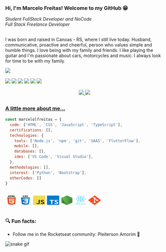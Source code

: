 
<!--Banner session-->
<!-- <p align="center"><img src="https://imgur.com/jSBcQQe.png"/><br> -->
<!-- <a align="center"><img src="https://i.imgur.com/uTk6zzB.png"/><br> -->

<!--About session-->
<h3>Hi, I'm Marcelo Freitas! Welcome to my GitHub 😁</h3>
<span><em>Student FullStack Developer and NoCode</em></span><br>
<span><em>Full Stack Freelance Developer</em></span>
<br><br>
<p>I was born and raised in Canoas - RS, where I still live today. Husband, communicative, proactive and cheerful, person who values ​​simple and humble things. I love being with my family and friends. I like playing the guitar and I'm passionate about cars, motorcycles and music. I always look for time to be with my family.</p>


<!-- Badges session -->
<p><img src="https://profile-counter.glitch.me/marcelodfreitas/count.svg"/></p>
<a href="https://www.instagram.com/marcelodfreitaas/" target="_blank"><img src="https://img.shields.io/badge/-Instagram-%23E4405F?style=for-the-badge&logo=instagram&logoColor=white" target="_blank"></a>
<a href="https://www.linkedin.com/in/rafaella-ballerini-45875016a" target="_blank"><img src="https://img.shields.io/badge/-LinkedIn-%230077B5?style=for-the-badge&logo=linkedin&logoColor=white" target="_blank"></a>
<a href="https://discord.gg/AnTPddYA" target="_blank"><img src="https://img.shields.io/badge/Discord-7289DA?style=for-the-badge&logo=discord&logoColor=white" target="_blank"></a> 
<a href = "mailto:marcelo.lempek@gmail.com"><img src="https://img.shields.io/badge/Gmail-D14836?style=for-the-badge&logo=gmail&logoColor=white" target="_blank"></a>
<a href="https://wa.me/5551983117180" target="_blank"><img src="https://img.shields.io/badge/WhatsApp-25D366?style=for-the-badge&logo=whatsapp&logoColor=white" target="_blank"></a>
<a href="https://www.youtube.com/channel/UC8oKgdIYiW7P56iDXOAAp3A" target="_blank"><img src="https://img.shields.io/badge/YouTube-FF0000?style=for-the-badge&logo=youtube&logoColor=white" target="_blank"></a>
<br>
<br>

<div align="center">
  <a href="https://github.com/marcelodfreitas">
  <img height="180em" src="https://github-readme-stats.vercel.app/api?username=marcelodfreitas&show_icons=true&theme=tokyonight&include_all_commits=true&count_private=true"/>
  <img height="180em" src="https://github-readme-stats.vercel.app/api/top-langs?username=marcelodfreitas&layout=compact&langs_count=15&theme=tokyonight" />
</div>

##

<h3>A little more about me...</h3>

```javascript
const marcelolfreitas = {
  code: ['HTML', 'CSS', 'JavaScript', 'TypeScript'],
  certifications: [],
  technologies: {
    tools: ['Node.js', 'npm', 'git', 'SAAS', 'FlutterFlow'],
    mobile: [],
    databases: [],
    ides: ['VS Code', 'Visual Studio'],
  },
  methodologies: [],
  interest: ['Python', 'Bootstrap'],
  otherCodes: []
}
```

<div style="display: inline_block"><br>
  <img align="center" src="https://raw.githubusercontent.com/devicons/devicon/master/icons/html5/html5-original-wordmark.svg" alt="HTML5" title="HTML5" height="30" width="40"/>
  <img align="center" src="https://raw.githubusercontent.com/devicons/devicon/master/icons/css3/css3-original-wordmark.svg" alt="CSS3" title="CSS3" height="30" width="40""/>
  <img align="center" src="https://raw.githubusercontent.com/devicons/devicon/master/icons/javascript/javascript-original.svg" alt="JavaScript" title="JavaScript" height="30" width="40"/>
  <img align="center" src="https://raw.githubusercontent.com/devicons/devicon/master/icons/typescript/typescript-original.svg" alt="TypeScript" title="TypeScript" height="30" width="40"/>
  <img align="center" src="https://raw.githubusercontent.com/devicons/devicon/master/icons/nodejs/nodejs-original.svg" alt="NodeJS" title="NodeJS" height="30" width="40"/>
  <img align="center" src="https://raw.githubusercontent.com/devicons/devicon/master/icons/react/react-original-wordmark.svg" alt="ReactJS" title="ReactJS" height="30" width="40"/>
  <img align="center" src="https://raw.githubusercontent.com/devicons/devicon/master/icons/git/git-original.svg" alt="Git" title="Git" height="30" width="40"/>
<div>
<br>

<h3>🔍 Fun facts:</h3>

- Follow me in the Rocketseat community: Pleiterson Amorim 🚀

![snake gif](https://github.com/marcelodfreitas/marcelodfreitas/blob/output/github-contribution-grid-snake.svg)

<!-- <p align="center"><img src="https://octocat-generator-assets.githubusercontent.com/my-octocat-1596034333343.png" alt="myoctocat" height="300" width="300"></p> -->

<!--
**Pleiterson/Pleiterson** is a ✨ _special_ ✨ repository because its `README.md` (this file) appears on your GitHub profile.

Here are some ideas to get you started:

- 🔭 I’m currently working on ...
- 👯 I’m looking to collaborate on ...
- 🤔 I’m looking for help with ...
- 💬 Ask me about ...
- 😄 Pronouns: ...
-->

